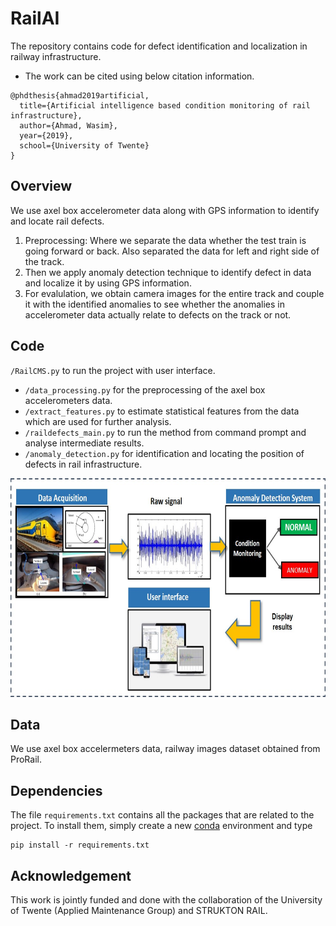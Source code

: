 # RailAI

The repository contains code for defect identification and localization in railway infrastructure.

- The work can be cited using below citation information.

```
@phdthesis{ahmad2019artificial,
  title={Artificial intelligence based condition monitoring of rail infrastructure},
  author={Ahmad, Wasim},
  year={2019},
  school={University of Twente}
}
```

## Overview

We use axel box accelerometer data along with GPS information to identify and locate rail defects.
1. Preprocessing: Where we separate the data whether the test train is going forward or back. Also separated the data for left and right side of the track.
2. Then we apply anomaly detection technique to identify defect in data and localize it by using GPS information.
3. For evalulation, we obtain camera images for the entire track and couple it with the identified anomalies to see whether the anomalies in accelerometer data actually relate to defects on the track or not.


## Code
`/RailCMS.py` to run the project with user interface.

- `/data_processing.py` for the preprocessing of the axel box accelerometers data.
- `/extract_features.py` to estimate statistical features from the data which are used for further analysis.
- `/raildefects_main.py` to run the method from command prompt and analyse intermediate results.
- `/anomaly_detection.py` for identification and locating the position of defects in rail infrastructure.


<p align="center">
<img src="res/cms.jpg" width="750" height="350" />
</p>


## Data
We use axel box accelermeters data, railway images dataset obtained from ProRail. 


## Dependencies
The file `requirements.txt` contains all the packages that are related to the project.
To install them, simply create a new [conda](https://docs.conda.io/en/latest/) environment and type
```
pip install -r requirements.txt
```

## Acknowledgement

This work is jointly funded and done with the collaboration of the University of Twente (Applied Maintenance Group) and STRUKTON RAIL.
